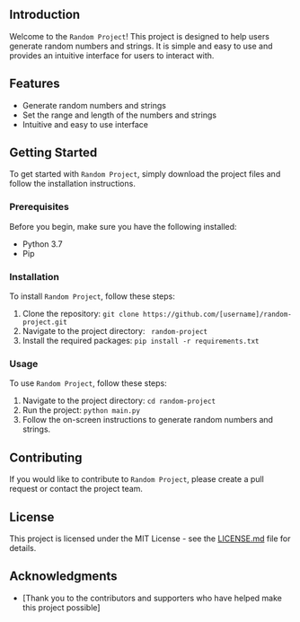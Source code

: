 ## Introduction
Welcome to the `Random Project`! This project is designed to help users generate random numbers and strings. It is simple and easy to use and provides an intuitive interface for users to interact with.

## Features
- Generate random numbers and strings
- Set the range and length of the numbers and strings
- Intuitive and easy to use interface

## Getting Started
To get started with `Random Project`, simply download the project files and follow the installation instructions.

### Prerequisites
Before you begin, make sure you have the following installed:
- Python 3.7
- Pip

### Installation
To install `Random Project`, follow these steps:
1. Clone the repository: `git clone https://github.com/[username]/random-project.git`
2. Navigate to the project directory: ` random-project`
3. Install the required packages: `pip install -r requirements.txt`

### Usage
To use `Random Project`, follow these steps:
1. Navigate to the project directory: `cd random-project`
2. Run the project: `python main.py`
3. Follow the on-screen instructions to generate random numbers and strings.

## Contributing
If you would like to contribute to `Random Project`, please create a pull request or contact the project team.

## License
This project is licensed under the MIT License - see the [LICENSE.md](http://license.md/) file for details.

## Acknowledgments
- [Thank you to the contributors and supporters who have helped make this project possible]